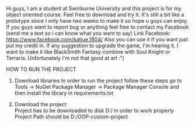 Hi guys, 
I am a student at Swinburne University and this project is for my object oriented course. Feel free to download and try it.
It's still a bit like a prototype since I only have two weeks to make it so hope u guys can enjoy.
If you guys want to report bug or anything feel free to contact my Facebook (send me a text so i can know what you want to say)
Link Facebook: https://www.facebook.com/katiue.1804/
Also you can use it if you want just put my credit in.
If any suggestion to upgrade the game, I'm hearing it. I want to make it like BlackSmith Fantasy combine with Soul Knight or Terraria.
Unfortunately I'm not that good at art :")

HOW TO RUN THE PROJECT
1. Download libraries
In order to run the project follow these steps
go to Tools -> NuGet Package Manager -> Package Manager Console
and then install the library in requirements.txt

2. Download the project		
Project has to be downloaded to disk D:/ in order to work properly
Project Path should be D:/OOP-custom-project